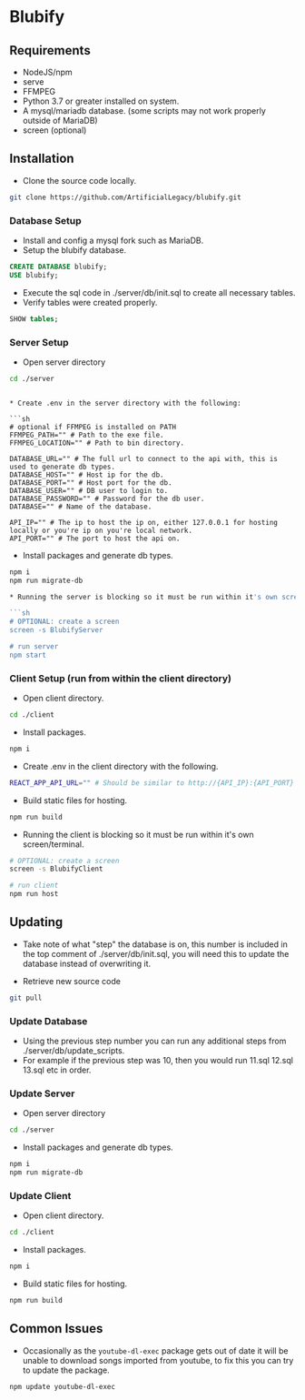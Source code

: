 # Blubify

## Requirements

* NodeJS/npm
* serve
* FFMPEG
* Python 3.7 or greater installed on system.
* A mysql/mariadb database. (some scripts may not work properly outside of MariaDB)
* screen (optional)

## Installation

* Clone the source code locally.

```sh
git clone https://github.com/ArtificialLegacy/blubify.git
```

### Database Setup

* Install and config a mysql fork such as MariaDB.
* Setup the blubify database.

```sql
CREATE DATABASE blubify;
USE blubify;
```

* Execute the sql code in ./server/db/init.sql to create all necessary tables.
* Verify tables were created properly.

```sql
SHOW tables;
```

### Server Setup

* Open server directory

```sh
cd ./server
```

```

* Create .env in the server directory with the following:

```sh
# optional if FFMPEG is installed on PATH
FFMPEG_PATH="" # Path to the exe file.
FFMPEG_LOCATION="" # Path to bin directory.

DATABASE_URL="" # The full url to connect to the api with, this is used to generate db types.
DATABASE_HOST="" # Host ip for the db.
DATABASE_PORT="" # Host port for the db.
DATABASE_USER="" # DB user to login to.
DATABASE_PASSWORD="" # Password for the db user.
DATABASE="" # Name of the database.

API_IP="" # The ip to host the ip on, either 127.0.0.1 for hosting locally or you're ip on you're local network.
API_PORT="" # The port to host the api on.
```

* Install packages and generate db types.

```sh
npm i
npm run migrate-db

* Running the server is blocking so it must be run within it's own screen/terminal

```sh
# OPTIONAL: create a screen
screen -s BlubifyServer

# run server
npm start
```

### Client Setup (run from within the client directory)

* Open client directory.

```sh
cd ./client
```

* Install packages.

```sh
npm i
```

* Create .env in the client directory with the following.

```sh
REACT_APP_API_URL="" # Should be similar to http://{API_IP}:{API_PORT}
```

* Build static files for hosting.

```sh
npm run build
```

* Running the client is blocking so it must be run within it's own screen/terminal.

```sh
# OPTIONAL: create a screen
screen -s BlubifyClient

# run client
npm run host
```

## Updating

* Take note of what "step" the database is on, this number is included in the top comment of ./server/db/init.sql, you will need this to update the database instead of overwriting it.

* Retrieve new source code

```sh
git pull
```

### Update Database

* Using the previous step number you can run any additional steps from ./server/db/update_scripts.
* For example if the previous step was 10, then you would run 11.sql 12.sql 13.sql etc in order.

### Update Server

* Open server directory

```sh
cd ./server
```

* Install packages and generate db types.

```sh
npm i
npm run migrate-db
```

### Update Client

* Open client directory.

```sh
cd ./client
```

* Install packages.

```sh
npm i
```

* Build static files for hosting.

```sh
npm run build
```

## Common Issues

* Occasionally as the `youtube-dl-exec` package gets out of date it will be unable to download songs imported from youtube, to fix this you can try to update the package.

```sh
npm update youtube-dl-exec
```
